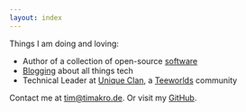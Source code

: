 ```yaml
---
layout: index
---
```


Things I am doing and loving:

* Author of a collection of open-source [software](/software/)
* [Blogging](/blog/) about all things tech
* Technical Leader at [Unique Clan](https://uniqueclan.net/), a [Teeworlds](https://teeworlds.com/) community

Contact me at [tim@timakro.de](mailto:tim@timakro.de). Or visit my [GitHub](https://github.com/timakro).
